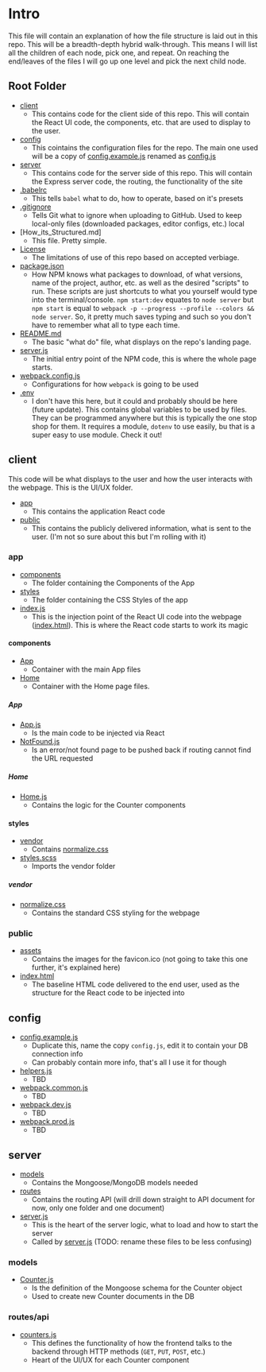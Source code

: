 # Intro
This file will contain an explanation of how the file structure is laid out in this repo. This will be a breadth-depth hybrid walk-through. This means I will list all the children of each node, pick one, and repeat. On reaching the end/leaves of the files I will go up one level and pick the next child node.

## Root Folder
- [client](client)
  - This contains code for the client side of this repo. This will contain the React UI code, the components, etc. that are used to display to the user.
- [config](config)
  - This cointains the configuration files for the repo. The main one used will be a copy of [config.example.js](config.example.js) renamed as [config.js](config.js)
- [server](server)
  - This contains code for the server side of this repo. This will contain the Express server code, the routing, the functionality of the site
- [.babelrc](.babelrc)
  - This tells `babel` what to do, how to operate, based on it's presets
- [.gitignore](.gitignore)
  - Tells Git what to ignore when uploading to GitHub. Used to keep local-only files (downloaded packages, editor configs, etc.) local
- [How_its_Structured.md]
  - This file. Pretty simple.
- [License](LICENSE)
  - The limitations of use of this repo based on accepted verbiage.
- [package.json](package.json)
  - How NPM knows what packages to download, of what versions, name of the project, author, etc. as well as the desired "scripts" to run.
 These scripts are just shortcuts to what you yourself would type into the terminal/console. `npm start:dev` equates to `node server` but
 `npm start` is equal to `webpack -p --progress --profile --colors && node server`. So, it pretty much saves typing and such so you don't have 
 to remember what all to type each time.
- [README.md](README.md)
  - The basic "what do" file, what displays on the repo's landing page.
- [server.js](server.js)
  - The initial entry point of the NPM code, this is where the whole page starts.
- [webpack.config.js](webpack.config.js)
  - Configurations for how `webpack` is going to be used
- [.env]()
  - I don't have this here, but it could and probably should be here (future update). This contains global variables to be used by files. They can be programmed anywhere but this is typically the one stop shop for them. It requires a module, `dotenv` to use easily, bu that is a super easy to use module. Check it out!

## client
This code will be what displays to the user and how the user interacts with the webpage. This is the UI/UX folder.
- [app](client/app)
  - This contains the application React code
- [public](client/public)
  - This contains the publicly delivered information, what is sent to the user. (I'm not so sure about this but I'm rolling with it)

### app
- [components](client/app/components)
  - The folder containing the Components of the App
- [styles](client/app/styles)
  - The folder containing the CSS Styles of the app
- [index.js](client/app/index.js)
  - This is the injection point of the React UI code into the webpage ([index.html](client/public/index.html)). This is where the React code starts to work its magic

#### components
- [App](client/app/components/App)
  - Container with the main App files
- [Home](client/app/components/Home)
  - Container with the Home page files.

##### App
- [App.js](client/app/components/App/App.js)
  - Is the main code to be injected via React
- [NotFound.js](client/app/components/App/NotFound.js)
  - Is an error/not found page to be pushed back if routing cannot find the URL requested

##### Home
- [Home.js](client/app/components/Home/Home.js)
  - Contains the logic for the Counter components

#### styles
- [vendor](client/app/styles/vendor)
  - Contains [normalize.css](client/app/styles/vendor/normalize.css)
- [styles.scss](client/app/styles/styles.scss)
  - Imports the vendor folder

##### vendor
- [normalize.css](client/app/styles/vendor/normalize.css)
  - Contains the standard CSS styling for the webpage

### public
- [assets](client/public/assets)
  - Contains the images for the favicon.ico (not going to take this one further, it's explained here)
- [index.html](index.html)
  - The baseline HTML code delivered to the end user, used as the structure for the React code to be injected into

## config
- [config.example.js](config/config.example.js)
  - Duplicate this, name the copy `config.js`, edit it to contain your DB connection info
  - Can probably contain more info, that's all I use it for though
- [helpers.js](config/helpers.js)
  - TBD
- [webpack.common.js](config/webpack.common.js)
  - TBD
- [webpack.dev.js](config/webpack.dev.js)
  - TBD
- [webpack.prod.js](config/webpack.prod.js)
  - TBD

## server
- [models](server/models)
  - Contains the Mongoose/MongoDB models needed
- [routes](server/routes)
  - Contains the routing API (will drill down straight to API document for now, only one folder and one document)
- [server.js](server/server.js)
  - This is the heart of the server logic, what to load and how to start the server
  - Called by [server.js](server.js) (TODO: rename these files to be less confusing)

### models
- [Counter.js](server/models/Counter.js)
  - Is the definition of the Mongoose schema for the Counter object
  - Used to create new Counter documents in the DB

### routes/api
- [counters.js](server/routes/api/counters.js)
  - This defines the functionality of how the frontend talks to the backend through HTTP methods (`GET`, `PUT`, `POST`, etc.)
  - Heart of the UI/UX for each Counter component
